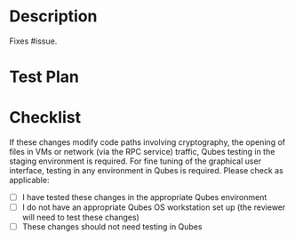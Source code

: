# Description

Fixes #issue.

# Test Plan


# Checklist

If these changes modify code paths involving cryptography, the opening of files in VMs or network (via the RPC service) traffic, Qubes testing in the staging environment is required. For fine tuning of the graphical user interface, testing in any environment in Qubes is required. Please check as applicable:

 - [ ] I have tested these changes in the appropriate Qubes environment
 - [ ] I do not have an appropriate Qubes OS workstation set up (the reviewer will need to test these changes)
 - [ ] These changes should not need testing in Qubes